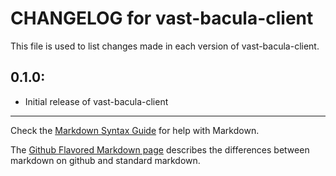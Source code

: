 # CHANGELOG for vast-bacula-client

This file is used to list changes made in each version of vast-bacula-client.

## 0.1.0:

* Initial release of vast-bacula-client

- - - 
Check the [Markdown Syntax Guide](http://daringfireball.net/projects/markdown/syntax) for help with Markdown.

The [Github Flavored Markdown page](http://github.github.com/github-flavored-markdown/) describes the differences between markdown on github and standard markdown.
